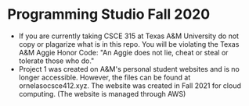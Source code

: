# Programming Studio Fall 2020
- If you are currently taking CSCE 315 at Texas A&M University do not copy or plagarize what is in this repo. You will be violating the Texas A&M Aggie Honor Code: "An Aggie does not lie, cheat or steal or tolerate those who do."
- Project 1 was created on A&M's personal student websites and is no longer accessible. However, the files can be found at ornelasocsce412.xyz. The website was created in Fall 2021 for cloud computing. (The website is managed through AWS)

